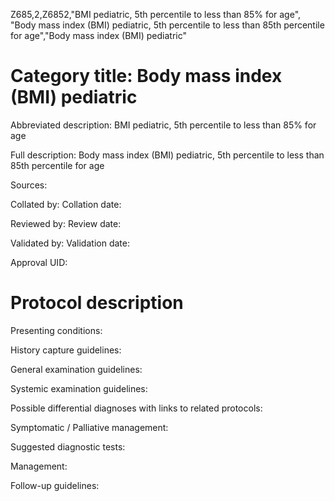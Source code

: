 Z685,2,Z6852,"BMI pediatric, 5th percentile to less than 85% for age", "Body mass index (BMI) pediatric, 5th percentile to less than 85th percentile for age","Body mass index (BMI) pediatric"
# Category title: Body mass index (BMI) pediatric

Abbreviated description: BMI pediatric, 5th percentile to less than 85% for age

Full description: Body mass index (BMI) pediatric, 5th percentile to less than 85th percentile for age

Sources:

Collated by:
Collation date:

Reviewed by:
Review date:

Validated by:
Validation date:

Approval UID:

# Protocol description

Presenting conditions:

History capture guidelines:

General examination guidelines:

Systemic examination guidelines:

Possible differential diagnoses with links to related protocols:

Symptomatic / Palliative management:

Suggested diagnostic tests:

Management:

Follow-up guidelines:
